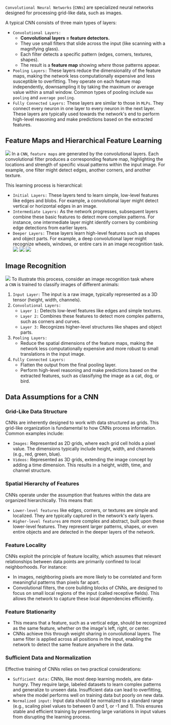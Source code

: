 `Convolutional Neural Networks` (`CNNs`) are specialized neural networks designed for processing grid-like data, such as images.

A typical CNN consists of three main types of layers:

- `Convolutional Layers:` 
	- **Convolutional layers = feature detectors.**
	- They use small filters that slide across the input (like scanning with a magnifying glass).
	- Each filter detects a specific pattern (edges, corners, textures, shapes).
	- The result is a **feature map** showing _where_ those patterns appear.
- `Pooling Layers:` These layers reduce the dimensionality of the feature maps, making the network less computationally expensive and less susceptible to overfitting. They operate on each feature map independently, downsampling it by taking the maximum or average value within a small window. Common types of pooling include `max pooling` and `average pooling`.
- `Fully Connected Layers:` These layers are similar to those in `MLPs`. They connect every neuron in one layer to every neuron in the next layer. These layers are typically used towards the network's end to perform high-level reasoning and make predictions based on the extracted features.

## Feature Maps and Hierarchical Feature Learning
![](Pasted%20image%2020250821091445.png)
In a `CNN`, `feature maps` are generated by the convolutional layers. Each convolutional filter produces a corresponding feature map, highlighting the locations and strength of specific visual patterns within the input image. For example, one filter might detect edges, another corners, and another texture.

This learning process is hierarchical:
- `Initial Layers:` These layers tend to learn simple, low-level features like edges and blobs. For example, a convolutional layer might detect vertical or horizontal edges in an image.
- `Intermediate Layers:` As the network progresses, subsequent layers combine these basic features to detect more complex patterns. For instance, one intermediate layer might identify corners by combining edge detections from earlier layers.
- `Deeper Layers:` These layers learn high-level features such as shapes and object parts. For example, a deep convolutional layer might recognize wheels, windows, or entire cars in an image recognition task.
![](Pasted%20image%2020250821091626.png)
![](Pasted%20image%2020250821091635.png)
![](Pasted%20image%2020250821091642.png)
## Image Recognition
![](Pasted%20image%2020250821091711.png)
To illustrate this process, consider an image recognition task where a `CNN` is trained to classify images of different animals:

1. `Input Layer:` The input is a raw image, typically represented as a 3D tensor (height, width, channels).
2. `Convolutional Layers:`
    - `Layer 1:` Detects low-level features like edges and simple textures.
    - `Layer 2:` Combines these features to detect more complex patterns, such as corners and curves.
    - `Layer 3:` Recognizes higher-level structures like shapes and object parts.
3. `Pooling Layers:`
    - Reduce the spatial dimensions of the feature maps, making the network less computationally expensive and more robust to small translations in the input image.
4. `Fully Connected Layers:`
    - Flatten the output from the final pooling layer.
    - Perform high-level reasoning and make predictions based on the extracted features, such as classifying the image as a cat, dog, or bird.

## Data Assumptions for a CNN
### Grid-Like Data Structure
CNNs are inherently designed to work with data structured as grids. This grid-like organization is fundamental to how CNNs process information. Common examples include:

- `Images:` Represented as 2D grids, where each grid cell holds a pixel value. The dimensions typically include height, width, and channels (e.g., red, green, blue).
- `Videos:` Represented as 3D grids, extending the image concept by adding a time dimension. This results in a height, width, time, and channel structure.
### Spatial Hierarchy of Features
CNNs operate under the assumption that features within the data are organized hierarchically. This means that:

- `Lower-level features` like edges, corners, or textures are simple and localized. They are typically captured in the network's early layers.
- `Higher-level features` are more complex and abstract, built upon these lower-level features. They represent larger patterns, shapes, or even entire objects and are detected in the deeper layers of the network.
### Feature Locality
CNNs exploit the principle of feature locality, which assumes that relevant relationships between data points are primarily confined to local neighborhoods. For instance:

- In images, neighboring pixels are more likely to be correlated and form meaningful patterns than pixels far apart.
- Convolutional filters, the core building blocks of CNNs, are designed to focus on small local regions of the input (called receptive fields). This allows the network to capture these local dependencies efficiently.
### Feature Stationarity
- This means that a feature, such as a vertical edge, should be recognized as the same feature, whether on the image's left, right, or center.
- CNNs achieve this through weight sharing in convolutional layers. The same filter is applied across all positions in the input, enabling the network to detect the same feature anywhere in the data.
### Sufficient Data and Normalization
Effective training of CNNs relies on two practical considerations:

- `Sufficient data:` CNNs, like most deep learning models, are data-hungry. They require large, labeled datasets to learn complex patterns and generalize to unseen data. Insufficient data can lead to overfitting, where the model performs well on training data but poorly on new data.
- `Normalized input:` Input data should be normalized to a standard range (e.g., scaling pixel values to between 0 and 1, or -1 and 1). This ensures stable and efficient training by preventing large variations in input values from disrupting the learning process.

